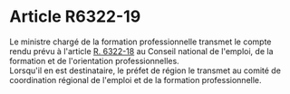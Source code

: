 # Article R6322-19

  
Le ministre chargé de la formation professionnelle transmet le compte rendu prévu à l'article [R. 6322-18][1] au Conseil national de l'emploi, de la formation et de l'orientation professionnelles.   
Lorsqu'il en est destinataire, le préfet de région le transmet au comité de coordination régional de l'emploi et de la formation professionnelle.

 [1]: /affichCodeArticle.do?cidTexte=LEGITEXT000006072050&idArticle=LEGIARTI000018498114&dateTexte=&categorieLien=cid